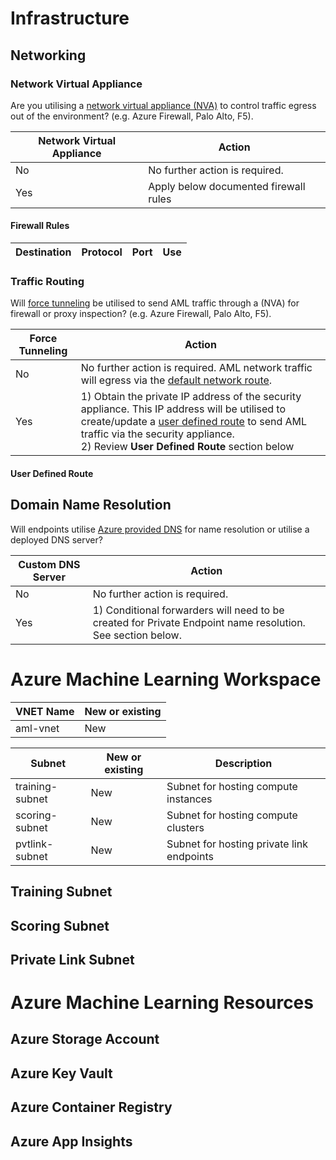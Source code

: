 # Infrastructure

## Networking

### Network Virtual Appliance

Are you utilising a [network virtual appliance (NVA)](https://azure.microsoft.com/en-us/blog/azure-firewall-and-network-virtual-appliances/) to control traffic egress out of the environment? (e.g. Azure Firewall, Palo Alto, F5).

| **Network Virtual Appliance** | **Action** |
| --- | --- |
| No | No further action is required. |
| Yes | Apply below documented firewall rules|

#### Firewall Rules
  
 | **Destination** | **Protocol** | **Port** | **Use** | 
 | --- | --- | --- | --- |
 

### Traffic Routing

Will [force tunneling](https://docs.microsoft.com/en-us/azure/firewall/forced-tunneling) be utilised to send AML traffic through a  (NVA) for firewall or proxy inspection? (e.g. Azure Firewall, Palo Alto, F5).

| **Force Tunneling** | **Action** |
| --- | --- |
| No | No further action is required. AML network traffic will egress via the [default network route](https://docs.microsoft.com/en-us/azure/virtual-network/virtual-networks-udr-overview#default).|
| Yes | 1) Obtain the private IP address of the security appliance. This IP address will be utilised to create/update a [user defined route](https://docs.microsoft.com/en-us/azure/virtual-network/virtual-networks-udr-overview#user-defined) to send AML traffic via the security appliance. </br> 2) Review **User Defined Route** section below|


#### User Defined Route

## Domain Name Resolution

Will endpoints utilise [Azure provided DNS](https://learn.microsoft.com/en-us/azure/virtual-network/what-is-ip-address-168-63-129-16) for name resolution or utilise a deployed DNS server?

| **Custom DNS Server** | **Action** |
| --- | --- |
| No | No further action is required. |Azure provided DNS will be utilised for name resolution requests.|
| Yes | 1) Conditional forwarders will need to be created for Private Endpoint name resolution. </br> See section below. |

### 


# Azure Machine Learning Workspace

| VNET Name | New or existing |
| --- | --- |
| aml-vnet | New |


| Subnet | New or existing | Description |
| --- | --- | --- |
| training-subnet | New | Subnet for hosting compute instances |
| scoring-subnet | New | Subnet for hosting compute clusters |
| pvtlink-subnet | New | Subnet for hosting private link endpoints |

## Training Subnet


## Scoring Subnet

## Private Link Subnet

# Azure Machine Learning Resources

## Azure Storage Account

## Azure Key Vault

## Azure Container Registry

## Azure App Insights

